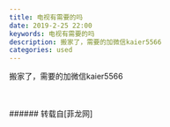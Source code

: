```yaml
---
title: 电视有需要的吗
date: 2019-2-25 22:00
keywords: 电视有需要的吗
description: 搬家了，需要的加微信kaier5566
categories: used
---
```

<td class="t_f" id="postmessage_3112841">

搬家了，需要的加微信kaier5566<br/>
<img alt="" border="0" class="zoom" data-cf-modified-c917688dbd6ad7b2f161fa66-="" file="http://www.flw.ph/data/appbyme/upload/image/201902/25/qCR0rUYHUVBS.jpg" id="aimg_M90bB" lazyloadthumb="1" onclick="" onmouseover="" src="http://www.flw.ph/data/appbyme/upload/image/201902/25/qCR0rUYHUVBS.jpg"/><br/>
<br/>
<img alt="" border="0" class="zoom" data-cf-modified-c917688dbd6ad7b2f161fa66-="" file="http://www.flw.ph/data/appbyme/upload/image/201902/25/VjvAnievizw0.jpg" id="aimg_bSqsF" lazyloadthumb="1" onclick="" onmouseover="" src="http://www.flw.ph/data/appbyme/upload/image/201902/25/VjvAnievizw0.jpg"/><br/>
<br/>
</td>
###### 转载自[菲龙网]